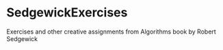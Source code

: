# SedgewickExercises
Exercises and other creative assignments from Algorithms book by Robert Sedgewick
